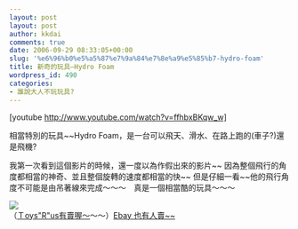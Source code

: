```yaml
---
layout: post
layout: post
author: kkdai
comments: true
date: 2006-09-29 08:33:05+00:00
slug: '%e6%96%b0%e5%a5%87%e7%9a%84%e7%8e%a9%e5%85%b7-hydro-foam'
title: 新奇的玩具–Hydro Foam
wordpress_id: 490
categories:
- 誰說大人不玩玩具?
---
```


[youtube http://www.youtube.com/watch?v=ffhbxBKqw_w]

相當特別的玩具~~Hydro Foam，是一台可以飛天、滑水、在路上跑的(車子?)還是飛機?

我第一次看到這個影片的時候，還一度以為作假出來的影片~~ 因為整個飛行的角度都相當的神奇、並且整個旋轉的速度都相當的快~~ 但是仔細一看~~他的飛行角度不可能是由吊著線來完成～～～　真是一個相當酷的玩具～～～

[![](http://trus.imageg.net/graphics/product_images/pTRU1-2884604reg.jpg)](showEnhanced('0','2316803');)  
（[Ｔoys"R"us有賣喔～](http://www.toysrus.com/product/index.jsp?productId=2316803&cp=&f=Taxonomy/TRUS/2254197&origkw=storm%20launcher&kw=storm%20launcher&parentPage=search)～～）[Ebay 也有人賣~~](http://cgi.tw.ebay.com/Air-Hogs-Storm-Launcher-Official-Hydro-Foam-NEW-NIB_W0QQitemZ250034273727QQihZ015QQcategoryZ1200QQssPageNameZWD3VQQrdZ1QQcmdZViewItem)
